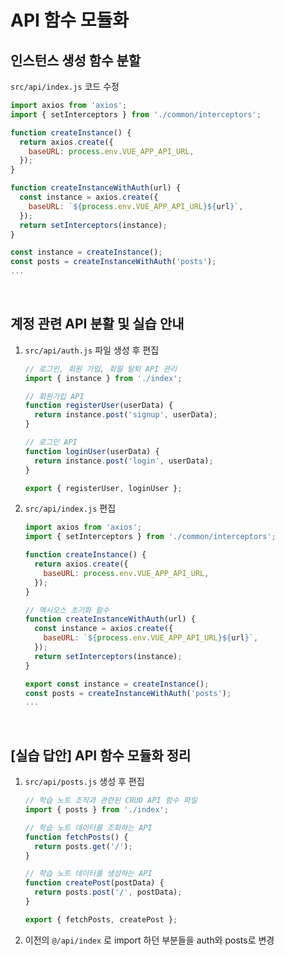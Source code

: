 # API 함수 모듈화

## 인스턴스 생성 함수 분할

`src/api/index.js` 코드 수정

```js
import axios from 'axios';
import { setInterceptors } from './common/interceptors';

function createInstance() {
  return axios.create({
    baseURL: process.env.VUE_APP_API_URL,
  });
}

function createInstanceWithAuth(url) {
  const instance = axios.create({
    baseURL: `${process.env.VUE_APP_API_URL}${url}`,
  });
  return setInterceptors(instance);
}

const instance = createInstance();
const posts = createInstanceWithAuth('posts');
...
```

<br>

## 계정 관련 API 분활 및 실습 안내

1. `src/api/auth.js` 파일 생성 후 편집

   ```js
   // 로그인, 회원 가입, 회월 탈퇴 API 관리
   import { instance } from './index';
   
   // 회원가입 API
   function registerUser(userData) {
     return instance.post('signup', userData);
   }
   
   // 로그인 API
   function loginUser(userData) {
     return instance.post('login', userData);
   }
   
   export { registerUser, loginUser };
   ```

2. `src/api/index.js` 편집

   ```js
   import axios from 'axios';
   import { setInterceptors } from './common/interceptors';
   
   function createInstance() {
     return axios.create({
       baseURL: process.env.VUE_APP_API_URL,
     });
   }
   
   // 액시오스 초기화 함수
   function createInstanceWithAuth(url) {
     const instance = axios.create({
       baseURL: `${process.env.VUE_APP_API_URL}${url}`,
     });
     return setInterceptors(instance);
   }
   
   export const instance = createInstance();
   const posts = createInstanceWithAuth('posts');
   ...
   ```

<br>

## [실습 답안] API 함수 모듈화 정리

1. `src/api/posts.js` 생성 후 편집

   ```js
   // 학습 노트 조작과 관련된 CRUD API 함수 파일
   import { posts } from './index';
   
   // 학습 노트 데이터를 조회하는 API
   function fetchPosts() {
     return posts.get('/');
   }
   
   // 학습 노트 데이터를 생성하는 API
   function createPost(postData) {
     return posts.post('/', postData);
   }
   
   export { fetchPosts, createPost };
   ```

2. 이전의 `@/api/index` 로 import 하던 부분들을 auth와 posts로 변경